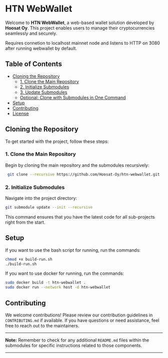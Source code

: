 # HTN WebWallet

Welcome to **HTN WebWallet**, a web-based wallet solution developed by **Hoosat Oy**. This project enables users to manage their cryptocurrencies seamlessly and securely.

Requires connetion to localhost mainnet node and listens to HTTP on 3080 after running webwallet by default.

## Table of Contents

- [Cloning the Repository](#cloning-the-repository)
  - [1. Clone the Main Repository](#1-clone-the-main-repository)
  - [2. Initialize Submodules](#2-initialize-submodules)
  - [3. Update Submodules](#3-update-submodules)
  - [Optional: Clone with Submodules in One Command](#optional-clone-with-submodules-in-one-command)
- [Setup](#setup)
- [Contributing](#contributing)
- [License](#license)

## Cloning the Repository

To get started with the project, follow these steps:

### 1. Clone the Main Repository

Begin by cloning the main repository and the submodules recursively:

```bash
 git clone --recursive https://github.com/Hoosat-Oy/htn-webwallet.git
```

### 2. Initialize Submodules

Navigate into the project directory:

```bash
git submodule update --init --recursive

```

This command ensures that you have the latest code for all sub-projects right from the start.

## Setup

If you want to use the bash script for running, run the commands:
```bash
chmod +x build-run.sh
./build-run.sh
``` 

If you want to use docker for running, run the commands:
```bash
sudo docker build -t htn-webwallet .
sudo docker run --network host -d htn-webwallet
```


## Contributing

We welcome contributions! Please review our contribution guidelines in `CONTRIBUTING.md` if available. If you have questions or need assistance, feel free to reach out to the maintainers.

---

**Note:** Remember to check for any additional `README.md` files within the submodules for specific instructions related to those components.

--- 

